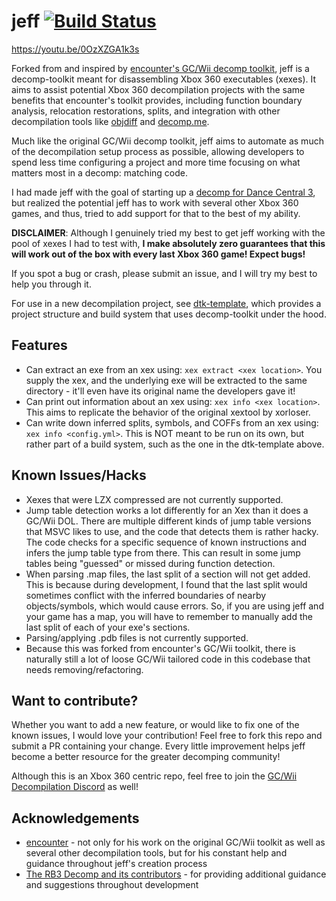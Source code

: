 # jeff [![Build Status]][actions]

[Build Status]: https://github.com/encounter/decomp-toolkit/actions/workflows/build.yml/badge.svg
[actions]: https://github.com/encounter/decomp-toolkit/actions

https://youtu.be/0OzXZGA1k3s

Forked from and inspired by [encounter's GC/Wii decomp toolkit](https://github.com/encounter/decomp-toolkit), jeff is 
a decomp-toolkit meant for disassembling Xbox 360 executables (xexes). It aims to assist potential Xbox 360 decompilation projects with
the same benefits that encounter's toolkit provides, including function boundary analysis, relocation restorations, splits, and integration
with other decompilation tools like [objdiff](https://github.com/encounter/objdiff) and
[decomp.me](https://decomp.me).

Much like the original GC/Wii decomp toolkit, jeff aims to automate as much of the decompilation setup process as possible,
allowing developers to spend less time configuring a project and more time focusing on what matters most in a decomp: matching code.

I had made jeff with the goal of starting up a [decomp for Dance Central 3](https://github.com/rjkiv/dc3-decomp),
but realized the potential jeff has to work with several other Xbox 360 games, and thus, tried to add support for that to the best of my ability.

**DISCLAIMER**: Although I genuinely tried my best to get jeff working with the pool of xexes I had to test with,
**I make absolutely zero guarantees that this will work out of the box with every last Xbox 360 game! Expect bugs!**

If you spot a bug or crash, please submit an issue, and I will try my best to help you through it.

For use in a new decompilation project, see [dtk-template](https://github.com/encounter/dtk-template), which provides a
project structure and build system that uses decomp-toolkit under the hood.

## Features
- Can extract an exe from an xex using: `xex extract <xex location>`.
You supply the xex, and the underlying exe will be extracted to the same directory - it'll even have its original name the developers gave it!
- Can print out information about an xex using: `xex info <xex location>`.
This aims to replicate the behavior of the original xextool by xorloser.
- Can write down inferred splits, symbols, and COFFs from an xex using: `xex info <config.yml>`.
This is NOT meant to be run on its own, but rather part of a build system, such as the one in the dtk-template above.

## Known Issues/Hacks
- Xexes that were LZX compressed are not currently supported.
- Jump table detection works a lot differently for an Xex than it does a GC/Wii DOL.
There are multiple different kinds of jump table versions that MSVC likes to use, and the code that detects them is rather hacky.
The code checks for a specific sequence of known instructions and infers the jump table type from there.
This can result in some jump tables being "guessed" or missed during function detection.
- When parsing .map files, the last split of a section will not get added.
This is because during development, I found that the last split would sometimes conflict with the inferred boundaries of nearby objects/symbols, which would cause errors.
So, if you are using jeff and your game has a map, you will have to remember to manually add the last split of each of your exe's sections.
- Parsing/applying .pdb files is not currently supported.
- Because this was forked from encounter's GC/Wii toolkit, there is naturally still a lot of loose GC/Wii tailored code in this codebase that needs removing/refactoring.

## Want to contribute?
Whether you want to add a new feature, or would like to fix one of the known issues, I would love your contribution!
Feel free to fork this repo and submit a PR containing your change. Every little improvement helps jeff become a better resource for the greater decomping community!

Although this is an Xbox 360 centric repo, feel free to join the [GC/Wii Decompilation Discord](https://discord.gg/hKx3FJJgrV) as well!

## Acknowledgements
- [encounter](https://github.com/encounter) - not only for his work on the original GC/Wii toolkit as well as several other decompilation tools, but for his constant help and guidance throughout jeff's creation process
- [The RB3 Decomp and its contributors](https://github.com/DarkRTA/rb3) - for providing additional guidance and suggestions throughout development

